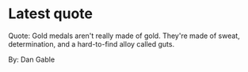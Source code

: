 # Latest quote 

Quote: Gold medals aren't really made of gold. They're made of sweat, determination, and a hard-to-find alloy called guts. 

By: Dan Gable